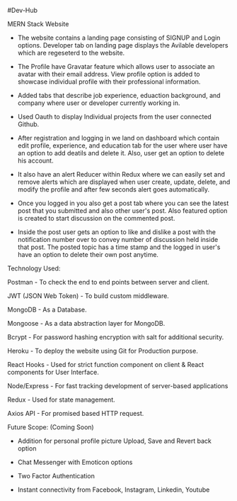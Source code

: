 #Dev-Hub

MERN Stack Website

- The website contains a landing page consisting of SIGNUP and Login options. Developer tab on landing page displays the Avilable developers which are regeseterd to the website.

- The Profile have Gravatar feature which allows user to associate an avatar with their email address. View profile option is added to showcase individual profile with their professional information.

- Added tabs that describe job experience, eduaction background, and company where user or developer currently working in. 

- Used Oauth to display Individual projects from the user connected Github.

- After registration and logging in we land on dashboard which contain edit profile, experience, and education tab for the user where user have an option to add deatils and delete it. Also, user get an option to delete his account.

- It also have an alert Reducer within Redux where we can easily set and remove alerts which are displayed when user create, update, delete, and modify the profile and after few seconds alert goes automatically.

- Once you logged in you also get a post tab where you can see the latest post that you submitted and also other user's post. Also featured option is created to start discussion on the commented post.

- Inside the post user gets an option to like and dislike a post with the notification number over to convey number of discussion held inside that post. The posted topic has a time stamp and the logged in user's have an option to delete their own post anytime.




Technology Used:

Postman - To check the end to end points between server and client.

JWT (JSON Web Token) - To build custom middleware.

MongoDB - As a Database.

Mongoose - As a data abstraction layer for MongoDB.

Bcrypt - For password hashing encryption with salt for additional security.

Heroku - To deploy the website using Git for Production purpose.

React Hooks - Used for strict function component on client & React components for User Interface.

Node/Express - For fast tracking development of server-based applications

Redux - Used for state management. 

Axios API - For promised based HTTP request.  







Future Scope: (Coming Soon)

- Addition for personal profile picture Upload, Save and Revert back option

- Chat Messenger with Emoticon options

- Two Factor Authentication

- Instant connectivity from Facebook, Instagram, Linkedin, Youtube



